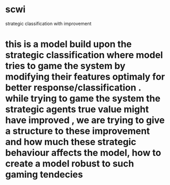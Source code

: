 # scwi
strategic classification with improvement

# this is a model build upon the strategic classification where model tries to game the system by modifying their features optimaly for better response/classification . while trying to game the system the strategic agents true value might have improved , we are trying to give a structure to these improvement and how much these strategic behaviour affects the model, how to create a model robust to such gaming tendecies 
